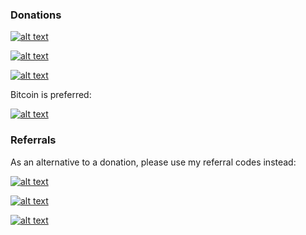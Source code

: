 ### Donations

[![alt text](https://img.shields.io/badge/bitcoin-35ze21f6eMjsDFFxGVkXUqNUxZGnUvJEWf-red?logo=bitcoin "Bitcoin donation")](bitcoin:35ze21f6eMjsDFFxGVkXUqNUxZGnUvJEWf)<br>

[![alt text](https://img.shields.io/badge/flattr-https%3A%2F%2Fflattr.com%2F%40boffin-red?logo=flattr "Flattr donation")](https://flattr.com/@boffin)<br>

[![alt text](https://img.shields.io/badge/patreon-https%3A%2F%2Fwww.patreon.com%2FbePatron%3Fu%3D29944788-red?logo=patreon "Patreon donation")](https://www.patreon.com/bePatron?u=29944788)<br>

Bitcoin is preferred:<br>

[![alt text](https://cmharper.com/bitcoin.png "Bitcoin donation")](bitcoin:35ze21f6eMjsDFFxGVkXUqNUxZGnUvJEWf)

### Referrals

As an alternative to a donation, please use my referral codes instead:<br>

[![alt text](https://img.shields.io/badge/Try%20Brave%20browser-blue?logo=brave "Try Brave browser")](https://brave.com/bof771)<br>

[![alt text](https://img.shields.io/badge/Buy%20bitcoin%20at%20CEX.io-blue?logo=bitcoin "Buy bitcoin at CEX.io")](https://cex.io/r/0/up128540518/0/)<br>

[![alt text](https://img.shields.io/badge/Buy%20bitcoin%20at%20Coinbase-blue?logo=bitcoin "Buy bitcoin at Coinbase")](https://www.coinbase.com/join/harper_psm)<br>
